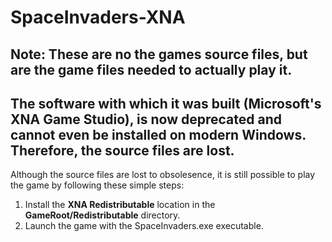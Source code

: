 # SpaceInvaders-XNA

## Note: These are no the games source files, but are the game files needed to actually play it. 
## The software with which it was built (Microsoft's XNA Game Studio), is now deprecated and cannot even be installed on modern Windows. Therefore, the source files are lost.

Although the source files are lost to obsolesence, it is still possible to play the game by following these simple steps:

1. Install the **XNA Redistributable** location in the __GameRoot/Redistributable__ directory.
2. Launch the game with the SpaceInvaders.exe executable.
